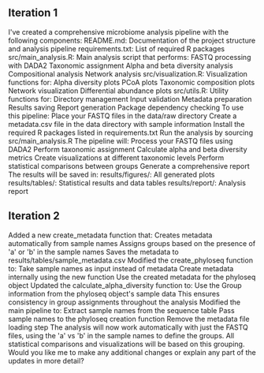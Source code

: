 ## Iteration 1
I've created a comprehensive microbiome analysis pipeline with the following components:
README.md: Documentation of the project structure and analysis pipeline
requirements.txt: List of required R packages
src/main_analysis.R: Main analysis script that performs:
FASTQ processing with DADA2
Taxonomic assignment
Alpha and beta diversity analysis
Compositional analysis
Network analysis
src/visualization.R: Visualization functions for:
Alpha diversity plots
PCoA plots
Taxonomic composition plots
Network visualization
Differential abundance plots
src/utils.R: Utility functions for:
Directory management
Input validation
Metadata preparation
Results saving
Report generation
Package dependency checking
To use this pipeline:
Place your FASTQ files in the data/raw directory
Create a metadata.csv file in the data directory with sample information
Install the required R packages listed in requirements.txt
Run the analysis by sourcing src/main_analysis.R
The pipeline will:
Process your FASTQ files using DADA2
Perform taxonomic assignment
Calculate alpha and beta diversity metrics
Create visualizations at different taxonomic levels
Perform statistical comparisons between groups
Generate a comprehensive report
The results will be saved in:
results/figures/: All generated plots
results/tables/: Statistical results and data tables
results/report/: Analysis report

## Iteration 2
Added a new create_metadata function that:
Creates metadata automatically from sample names
Assigns groups based on the presence of 'a' or 'b' in the sample names
Saves the metadata to results/tables/sample_metadata.csv
Modified the create_phyloseq function to:
Take sample names as input instead of metadata
Create metadata internally using the new function
Use the created metadata for the phyloseq object
Updated the calculate_alpha_diversity function to:
Use the Group information from the phyloseq object's sample data
This ensures consistency in group assignments throughout the analysis
Modified the main pipeline to:
Extract sample names from the sequence table
Pass sample names to the phyloseq creation function
Remove the metadata file loading step
The analysis will now work automatically with just the FASTQ files, using the 'a' vs 'b' in the sample names to define the groups. All statistical comparisons and visualizations will be based on this grouping.
Would you like me to make any additional changes or explain any part of the updates in more detail?